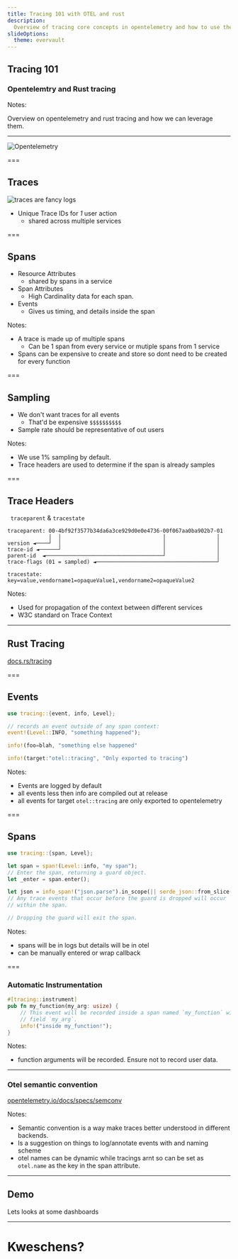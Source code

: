 ```yaml
---
title: Tracing 101 with OTEL and rust
description:
  Overview of tracing core concepts in opentelemetry and how to use them in rust
slideOptions:
  theme: evervault
---
```


## Tracing 101

### Opentelemtry and Rust tracing

Notes:

Overview on opentelemetry and rust tracing and how we can leverage them.

---

![Opentelemetry](https://opentelemetry.io/img/logos/opentelemetry-horizontal-color.svg)

===

## Traces

![traces are fancy logs](https://www.honeycomb.io/wp-content/uploads/2023/05/image-6.png)

<!-- source: honeycomb.io -->

- Unique Trace IDs for _1_ user action
  - shared across multiple services

===

## Spans

- Resource Attributes
  - shared by spans in a service
- Span Attributes
  - High Cardinality data for each span.
- Events
  - Gives us timing, and details inside the span

Notes:

- A trace is made up of multiple spans
  - Can be 1 span from every service or mutiple spans from 1 service
- Spans can be expensive to create and store so dont need to be created for
  every function

===

## Sampling

- We don't want traces for all events
  - That'd be expensive `$$$$$$$$$$`
- Sample rate should be representative of out users

Notes:

- We use 1% sampling by default.
- Trace headers are used to determine if the span is already samples

===

## Trace Headers

` traceparent` & `tracestate`

```
traceparent: 00-4bf92f3577b34da6a3ce929d0e0e4736-00f067aa0ba902b7-01
             │  │                                │                │
version ◄────┘  │                                │                │
trace-id ◄──────┘                                │                │
parent-id  ◄─────────────────────────────────────┘                │
trace-flags (01 = sampled) ◄──────────────────────────────────────┘

tracestate: key=value,vendorname1=opaqueValue1,vendorname2=opaqueValue2
```

Notes:

- Used for propagation of the context between different services
- W3C standard on Trace Context

---

## Rust Tracing

[docs.rs/tracing](https://docs.rs/tracing/latest/tracing/)

===

## Events

```rust
use tracing::{event, info, Level};

// records an event outside of any span context:
event!(Level::INFO, "something happened");

info!(foo=blah, "something else happened"

info!(target:"otel::tracing", "Only exported to tracing")
```

Notes:

- Events are logged by default
- all events less then info are compiled out at release
- all events for target `otel::tracing` are only exported to opentelemetry

===

## Spans

```rust
use tracing::{span, Level};

let span = span!(Level::info, "my span");
// Enter the span, returning a guard object.
let _enter = span.enter();

let json = info_span!("json.parse").in_scope(|| serde_json::from_slice(&buf))?;
// Any trace events that occur before the guard is dropped will occur
// within the span.

// Dropping the guard will exit the span.
```

Notes:

- spans will be in logs but details will be in otel
- can be manually entered or wrap callback

===

### Automatic Instrumentation

```rust
#[tracing::instrument]
pub fn my_function(my_arg: usize) {
    // This event will be recorded inside a span named `my_function` with the
    // field `my_arg`.
    info!("inside my_function!");
}
```

Notes:

- function arguments will be recorded. Ensure not to record user data.

---

### Otel semantic convention

[opentelemetry.io/docs/specs/semconv](https://opentelemetry.io/docs/specs/semconv/)

Notes:

- Semantic convention is a way make traces better understood in different
  backends.
- Is a suggestion on things to log/annotate events with and naming scheme
- otel names can be dynamic while tracings arnt so can be set as `otel.name` as
  the key in the span attribute.

---

## Demo

Lets looks at some dashboards

---

# Kweschens?
